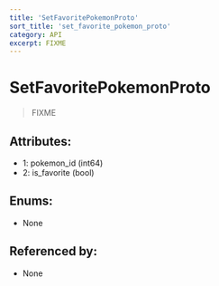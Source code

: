 ```yaml
---
title: 'SetFavoritePokemonProto'
sort_title: 'set_favorite_pokemon_proto'
category: API
excerpt: FIXME
---
```


# SetFavoritePokemonProto

> FIXME

## Attributes:

- 1: pokemon_id (int64)
- 2: is_favorite (bool)

## Enums:

- None

## Referenced by:

- None
